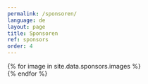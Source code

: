 ```yaml
---
permalink: /sponsoren/
language: de
layout: page
title: Sponsoren
ref: sponsors
order: 4
---
```


<div class="c-page-sponsors grid-container">
  <div class="grid-x grid-padding-x grid-padding-y large-up-4 medium-up-3 small-up-2"> 
    {% for image in site.data.sponsors.images %}
      <div class="cell">
        <a href="{{ image.link }}" target="_blank"> 
          <img class="lazyload" data-src="/assets/img/sponsors/{{ image.file }}" alt="">
        </a>
      </div>
    {% endfor %}
  </div>
</div>
